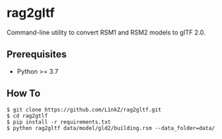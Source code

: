 # rag2gltf

Command-line utility to convert RSM1 and RSM2 models to glTF 2.0.

## Prerequisites

* Python >= 3.7

## How To

```
$ git clone https://github.com/L1nkZ/rag2gltf.git
$ cd rag2gtlf
$ pip install -r requirements.txt
$ python rag2gltf data/model/gld2/building.rsm --data_folder=data/
```

